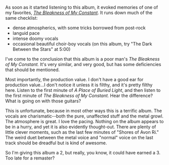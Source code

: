 As soon as it started listening to this album, it evoked memories of one of my favorites,
[*The Bleakness of My Constant*](https://paulcarroll.site/music/music/82). It runs down
much of the same checklist:

- dense atmospherics, with some tricks borrowed from post-rock
- languid pace
- intense doomy vocals
- occasional beautiful choir-boy vocals (on this album, try "The Dark Between the Stars" at 5:00)

I've come to the conclusion that this album is a poor man's *The Bleakness of My Constant.* It's
very similar, and very good, but has some deficiencies that should be mentioned.

Most importantly, the production value. I don't have a good ear for production value...I don't notice it
unless it is filthy, and it's pretty filthy here. Listen to the first minute of *A Place of Buried Light*,
and then listen to the first minute of *The Bleakness of My Constant.* Hear the difference? What is going
on with those guitars?

This is unfortunate, because in most other ways this is a terrific album. The vocals are
charismatic--both the pure, unaffected stuff and the metal growl. The atmosphere is great. I love the
pacing. Nothing on the album appears to be in a hurry, and yet it is also evidently thought-out. There
are plenty of little clever moments, such as the last few minutes of "Shores of Avon Ri." The weird
duet between the metal voice and "normal" voice on the last track should be dreadful but is
kind of awesome.

So I'm giving this album a 2, but really, you know, it could have earned a 3. Too late for a remaster?
